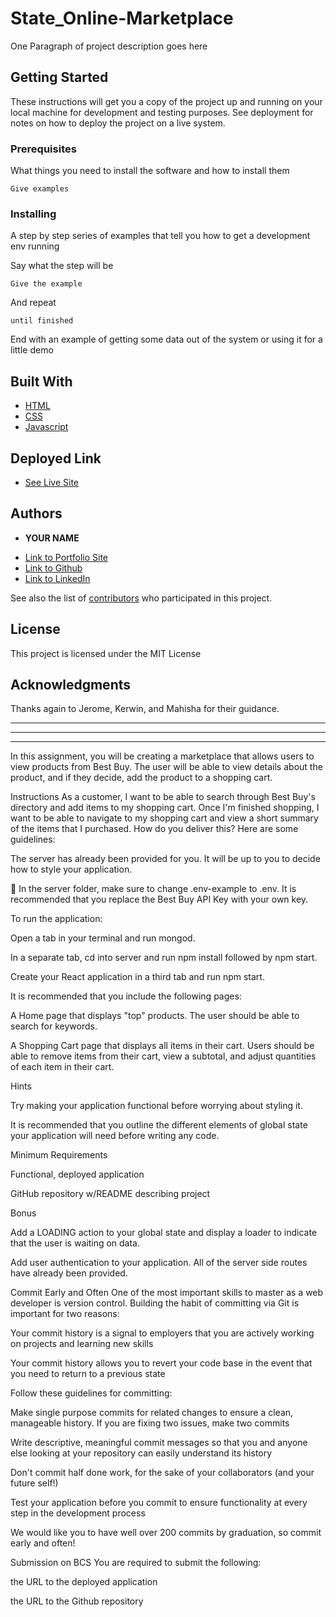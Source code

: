 # State_Online-Marketplace

One Paragraph of project description goes here

## Getting Started

These instructions will get you a copy of the project up and running on your local machine for development and testing purposes. See deployment for notes on how to deploy the project on a live system.

### Prerequisites

What things you need to install the software and how to install them

```
Give examples
```

### Installing

A step by step series of examples that tell you how to get a development env running

Say what the step will be

```
Give the example
```

And repeat

```
until finished
```

End with an example of getting some data out of the system or using it for a little demo


## Built With

* [HTML](https://developer.mozilla.org/en-US/docs/Web/HTML)
* [CSS](https://developer.mozilla.org/en-US/docs/Web/CSS)
* [Javascript](https://developer.mozilla.org/en-US/docs/Web/JavaScript)

## Deployed Link

* [See Live Site](#)


## Authors

* **YOUR NAME** 

- [Link to Portfolio Site](https://kalashnikoffee.github.io/responsive-bio/)
- [Link to Github](https://github.com/kalashnikoffee)
- [Link to LinkedIn](https://www.linkedin.com/in/lucas-coffee-08853719/)

See also the list of [contributors](https://github.com/your/project/contributors) who participated in this project.

## License

This project is licensed under the MIT License 

## Acknowledgments

Thanks again to Jerome, Kerwin, and Mahisha for their guidance.
__________________________________________________________________________________________
******************************************************************************************
__________________________________________________________________________________________
In this assignment, you will be creating a marketplace that allows users to view products from Best Buy. The user will be able to view details about the product, and if they decide, add the product to a shopping cart.

Instructions
As a customer, I want to be able to search through Best Buy's directory and add items to my shopping cart. Once I'm finished shopping, I want to be able to navigate to my shopping cart and view a short summary of the items that I purchased.
How do you deliver this? Here are some guidelines:


The server has already been provided for you. It will be up to you to decide how to style your application.


🔑 In the server folder, make sure to change .env-example to .env. It is recommended that you replace the Best Buy API Key with your own key.


To run the application:


Open a tab in your terminal and run mongod.


In a separate tab, cd into server and run npm install followed by npm start.


Create your React application in a third tab and run npm start.




It is recommended that you include the following pages:


A Home page that displays "top" products. The user should be able to search for keywords.


A Shopping Cart page that displays all items in their cart. Users should be able to remove items from their cart, view a subtotal, and adjust quantities of each item in their cart.



Hints


Try making your application functional before worrying about styling it.


It is recommended that you outline the different elements of global state your application will need before writing any code.



Minimum Requirements


Functional, deployed application


GitHub repository w/README describing project



Bonus


Add a LOADING action to your global state and display a loader to indicate that the user is waiting on data.


Add user authentication to your application. All of the server side routes have already been provided.



Commit Early and Often
One of the most important skills to master as a web developer is version control. Building the habit of committing via Git is important for two reasons:


Your commit history is a signal to employers that you are actively working on projects and learning new skills


Your commit history allows you to revert your code base in the event that you need to return to a previous state


Follow these guidelines for committing:


Make single purpose commits for related changes to ensure a clean, manageable history. If you are fixing two issues, make two commits


Write descriptive, meaningful commit messages so that you and anyone else looking at your repository can easily understand its history


Don't commit half done work, for the sake of your collaborators (and your future self!)


Test your application before you commit to ensure functionality at every step in the development process


We would like you to have well over 200 commits by graduation, so commit early and often!

Submission on BCS
You are required to submit the following:


the URL to the deployed application


the URL to the Github repository
